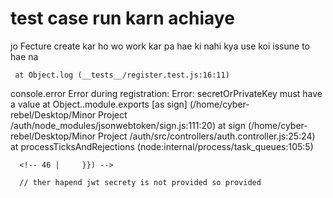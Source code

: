 # test case run karn achiaye 
jo Fecture create kar ho wo work kar pa hae ki  nahi kya use koi issune to hae na 


     at Object.log (__tests__/register.test.js:16:11)

  console.error
    Error during registration: Error: secretOrPrivateKey must have a value
        at Object.<anonymous>.module.exports [as sign] (/home/cyber-rebel/Desktop/Minor Project /auth/node_modules/jsonwebtoken/sign.js:111:20)
        at sign (/home/cyber-rebel/Desktop/Minor Project /auth/src/controllers/auth.controller.js:25:24)
        at processTicksAndRejections (node:internal/process/task_queues:105:5)

      <!-- 46 |     }}) -->

      // ther hapend jwt secrety is not provided so provided